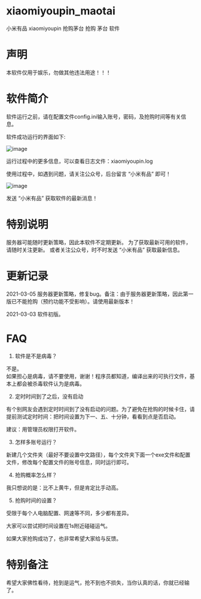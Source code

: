 # xiaomiyoupin_maotai

小米有品 xiaomiyoupin 抢购茅台 抢购 茅台 软件


# 声明
本软件仅用于娱乐，勿做其他违法用途！！！


# 软件简介
软件运行之前，请在配置文件config.ini输入账号，密码，及抢购时间等有关信息。

软件成功运行的界面如下:

![image](https://user-images.githubusercontent.com/40600240/109805327-45844b00-7c5e-11eb-8559-464c86c3fc83.png)

运行过程中的更多信息，可以查看日志文件：xiaomiyoupin.log

使用过程中，如遇到问题，请关注公众号，后台留言 “小米有品” 即可！

![image](https://user-images.githubusercontent.com/40600240/109807636-1e7b4880-7c61-11eb-8b21-fb772e55a1dc.png)

发送 “小米有品” 获取软件的最新消息！


# 特别说明
服务器可能随时更新策略，因此本软件不定期更新。
为了获取最新可用的软件，请随时关注更新。
或者关注公众号，时不时发送 “小米有品” 获取最新信息。


# 更新记录
2021-03-05  服务器更新策略，修复bug。备注：由于服务器更新策略，因此第一版已不能抢购（预约功能不受影响）。请使用最新版本！

2021-03-03  软件初版。


# FAQ
1. 软件是不是病毒？

  不是。  
  如果担心是病毒，请不要使用，谢谢！程序员都知道，编译出来的可执行文件，基本上都会被杀毒软件认为是病毒。

2. 定时时间到了之后，没有启动

  有个别网友会遇到定时时间到了没有启动的问题。为了避免在抢购的时候卡住，请提前测试定时时间：把时间设置为下一、五、十分钟，看看到点是否启动。
  
  建议：用管理员权限打开软件。

3. 怎样多账号运行？

  新建几个文件夹（最好不要设置中文路径），每个文件夹下面一个exe文件和配置文件，修改每个配置文件的账号信息，同时运行即可。

4. 抢购概率怎么样？

  我只想说的是：比不上黄牛，但是肯定比手动高。

5. 抢购时间的设置？

  受限于每个人电脑配置、网速等不同，多少都有差异。
  
  大家可以尝试把时间设置在1s附近碰碰运气。
  
  如果大家抢购成功了，也非常希望大家给与反馈。
  


# 特别备注
希望大家佛性看待，抢到是运气，抢不到也不损失，当你认真的话，你就已经输了。



